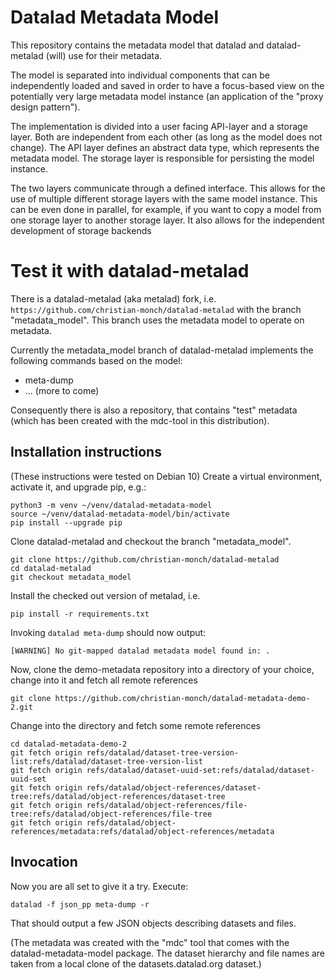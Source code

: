 # Datalad Metadata Model

This repository contains the metadata model that datalad and datalad-metalad (will) use
for their metadata.

The model is separated into individual components that can be independently loaded
and saved in order to have a focus-based view on the potentially very large metadata
model instance (an application of the "proxy design pattern").

The implementation is divided into a user facing API-layer and a storage layer. Both
are independent from each other (as long as the model does not change).
The API layer defines an abstract data type, which represents the metadata model. The
storage layer is responsible for persisting the model instance.

The two layers communicate through a defined interface. This allows for the use of multiple different
storage layers with the same model instance. This can be even done in parallel, for example, if you
want to copy a model from one storage layer to another storage layer. It also allows
for the independent development of storage backends


# Test it with datalad-metalad

There is a datalad-metalad (aka metalad) fork, i.e. `https://github.com/christian-monch/datalad-metalad` with the branch "metadata_model".
This branch uses the metadata model to operate on metadata.

Currently the metadata_model branch of datalad-metalad implements the following commands
based on the model:

 - meta-dump
 - ... (more to come)
 
Consequently there is also a repository, that contains "test"
metadata (which has been created with the mdc-tool in this distribution).

 
## Installation instructions

(These instructions were tested on Debian 10)
Create a virtual environment, activate it, and upgrade pip, e.g.:

```
python3 -m venv ~/venv/datalad-metadata-model
source ~/venv/datalad-metadata-model/bin/activate
pip install --upgrade pip
```

Clone datalad-metalad and checkout the branch "metadata_model".

```
git clone https://github.com/christian-monch/datalad-metalad
cd datalad-metalad
git checkout metadata_model
```

Install the checked out version of metalad, i.e.
```
pip install -r requirements.txt
```

Invoking `datalad meta-dump` should now output:
```
[WARNING] No git-mapped datalad metadata model found in: .
```


Now, clone the demo-metadata repository into a directory
of your choice, change into it and fetch all remote references

```
git clone https://github.com/christian-monch/datalad-metadata-demo-2.git
```

Change into the directory and fetch some remote references

```
cd datalad-metadata-demo-2
git fetch origin refs/datalad/dataset-tree-version-list:refs/datalad/dataset-tree-version-list
git fetch origin refs/datalad/dataset-uuid-set:refs/datalad/dataset-uuid-set
git fetch origin refs/datalad/object-references/dataset-tree:refs/datalad/object-references/dataset-tree
git fetch origin refs/datalad/object-references/file-tree:refs/datalad/object-references/file-tree
git fetch origin refs/datalad/object-references/metadata:refs/datalad/object-references/metadata
```

## Invocation

Now you are all set to give it a try. Execute:
```
datalad -f json_pp meta-dump -r
```

That should output a few JSON objects describing datasets and files.


(The metadata was created with the "mdc" tool that comes with the datalad-metadata-model package. The dataset
hierarchy and file names are taken from a local clone of the datasets.datalad.org dataset.)
